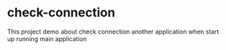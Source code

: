 # check-connection
This project demo about check connection another application when start up running main application
